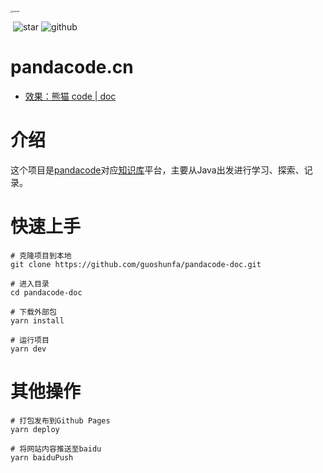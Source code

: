 <img src="https://cdn.jsdelivr.net/gh/guoshunfa/files/panda/202109101822663.jpeg" alt="panda" style="zoom:25%;" />

​                                                                                            ![star](https://img.shields.io/github/stars/guoshunfa/pandacode-doc) ![github](https://img.shields.io/github/forks/guoshunfa/pandacode-doc) 

# pandacode.cn

- [效果：熊猫 code | doc](http://doc.pandacode.cn)

# 介绍

这个项目是[pandacode](https://pandacode.cn)对应[知识库](http://doc.pandacode.cn)平台，主要从Java出发进行学习、探索、记录。

# 快速上手

```shell
# 克隆项目到本地
git clone https://github.com/guoshunfa/pandacode-doc.git

# 进入目录
cd pandacode-doc

# 下载外部包
yarn install

# 运行项目
yarn dev
```

# 其他操作
```shell
# 打包发布到Github Pages
yarn deploy

# 将网站内容推送至baidu
yarn baiduPush
```
